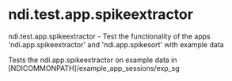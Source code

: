 # ndi.test.app.spikeextractor

  ndi.test.app.spikeextractor - Test the functionality of the apps 'ndi.app.spikeextractor' and 'ndi.app.spikesort' with example data
 
  Tests the ndi.app.spikeextractor on example data in 
  [NDICOMMONPATH]/example_app_sessions/exp_sg
